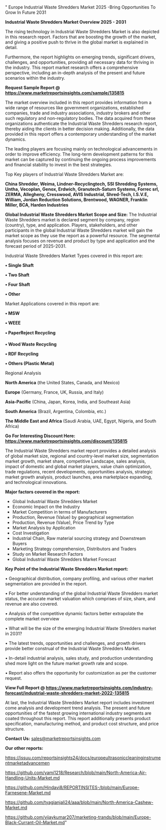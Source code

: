 " Europe Industrial Waste Shredders Market 2025 -Bring Opportunities To Grow In Future 2031

<Strong> Industrial Waste Shredders Market Overview 2025 - 2031</strong>

The rising technology in Industrial Waste Shredders Market is also depicted in this research report. Factors that are boosting the growth of the market, and giving a positive push to thrive in the global market is explained in detail.

Furthermore, the report highlights on emerging trends, significant drivers, challenges, and opportunities, providing all necessary data for thriving in the industry. This report market research offers a comprehensive perspective, including an in-depth analysis of the present and future scenarios within the industry.

<strong>Request Sample Report @ <a href=https://www.marketreportsinsights.com/sample/135815>https://www.marketreportsinsights.com/sample/135815</a></strong>

The market overview included in this report provides information from a wide range of resources like government organizations, established companies, trade and industry associations, industry brokers and other such regulatory and non-regulatory bodies. The data acquired from these organizations authenticate the Industrial Waste Shredders research report, thereby aiding the clients in better decision making. Additionally, the data provided in this report offers a contemporary understanding of the market dynamics.

The leading players are focusing mainly on technological advancements in order to improve efficiency. The long-term development patterns for this market can be captured by continuing the ongoing process improvements and financial stability to invest in the best strategies.

Top Key players of Industrial Waste Shredders Market are:

<strong>China Shredder, Weima, Lindner-Recyclingtech, SSI Shredding Systems, Untha, Vecoplan, Genox, Erdwich, Granutech-Saturn Systems, Forrec srl, ZERMA, Allegheny, Cresswood, AVIS Industrial, Shred-Tech, I.S.V.E, William, Jordan Reduction Solutions, Brentwood, WAGNER, Franklin Miller, BCA, Harden Industries</strong>

<strong><b>Global Industrial Waste Shredders Market Scope and Size:</b></strong>
The Industrial Waste Shredders market is declared segment by company, region (country), type, and application. Players, stakeholders, and other participants in the global Industrial Waste Shredders market will gain the market scope as they use the report as a powerful resource. The segmental analysis focuses on revenue and product by type and application and the forecast period of 2025-2031.

Industrial Waste Shredders Market Types covered in this report are:

<strong>• Single Shaft

• Two Shaft

• Four Shaft

• Other</strong>

Market Applications covered in this report are:

<strong>• MSW

• WEEE

• PaperReject Recycling

• Wood Waste Recycling

• RDF Recycling

• Others (Plastic Metal)</strong> 

Regional Analysis

<strong>North America</strong> (the United States, Canada, and Mexico)

<strong>Europe</strong> (Germany, France, UK, Russia, and Italy)

<strong>Asia-Pacific</strong> (China, Japan, Korea, India, and Southeast Asia)

<strong>South America</strong> (Brazil, Argentina, Colombia, etc.)

<strong>The Middle East and Africa</strong> (Saudi Arabia, UAE, Egypt, Nigeria, and South Africa)

<strong>Go For Interesting Discount Here: <a href=https://www.marketreportsinsights.com/discount/135815>https://www.marketreportsinsights.com/discount/135815</a></strong>

The Industrial Waste Shredders market report provides a detailed analysis of global market size, regional and country-level market size, segmentation market growth, market share, competitive Landscape, sales analysis, impact of domestic and global market players, value chain optimization, trade regulations, recent developments, opportunities analysis, strategic market growth analysis, product launches, area marketplace expanding, and technological innovations.

<strong><b>Major factors covered in the report:</b></strong>
<ul>
  <li>Global Industrial Waste Shredders Market </li>
  <li>Economic Impact on the Industry</li>
  <li>Market Competition in terms of Manufacturers</li>
  <li>Production, Revenue (Value) by geographical segmentation</li>
  <li>Production, Revenue (Value), Price Trend by Type</li>
  <li>Market Analysis by Application</li>
  <li>Cost Investigation</li>
  <li>Industrial Chain, Raw material sourcing strategy and Downstream Buyers</li>
  <li>Marketing Strategy comprehension, Distributors and Traders</li>
  <li>Study on Market Research Factors</li>
  <li>Global Industrial Waste Shredders Market Forecast</li>
</ul>

<strong><b>Key Point of the Industrial Waste Shredders Market report:</b></strong>

• Geographical distribution, company profiling, and various other market segmentation are provided in the report.

• For better understanding of the global Industrial Waste Shredders market status, the accurate market valuation which comprises of size, share, and revenue are also covered.

• Analysis of the competitive dynamic factors better extrapolate the complete market overview

• What will be the size of the emerging Industrial Waste Shredders market in 2031?

• The latest trends, opportunities and challenges, and growth drivers provide better construal of the Industrial Waste Shredders Market.

• In-detail industrial analysis, sales study, and production understanding shed more light on the future market growth rate and scope.

• Report also offers the opportunity for customization as per the customer request.

<strong><b>View Full Report @ <a href=https://www.marketreportsinsights.com/industry-forecast/industrial-waste-shredders-market-2022-135815>https://www.marketreportsinsights.com/industry-forecast/industrial-waste-shredders-market-2022-135815</a></b></strong>


At last, the Industrial Waste Shredders Market report includes investment come analysis and development trend analysis. The present and future opportunities of the fastest growing international industry segments are coated throughout this report. This report additionally presents product specification, manufacturing method, and product cost structure, and price structure.

<strong>Contact Us:</strong>
sales@marketreportsinsights.com

<strong>Our other reports:</strong>

<a href=https://issuu.com/reportsinsights24/docs/europeultrasoniccleaninginstrumentmarketadvancemen>https://issuu.com/reportsinsights24/docs/europeultrasoniccleaninginstrumentmarketadvancemen</a>

<a href=https://github.com/yami1218/Research/blob/main/North-America-Air-Handling-Units-Market.md>https://github.com/yami1218/Research/blob/main/North-America-Air-Handling-Units-Market.md</a>

<a href=https://github.com/Hindavi8/REPORTINSITES-/blob/main/Europe-Farnesene-Market.md>https://github.com/Hindavi8/REPORTINSITES-/blob/main/Europe-Farnesene-Market.md</a>

<a href=https://github.com/tyagianjali24/aaa/blob/main/North-America-Cashew-Market.md>https://github.com/tyagianjali24/aaa/blob/main/North-America-Cashew-Market.md</a>

<a href=https://github.com/vijaykumar207/marketing-trands/blob/main/Europe-Black-Currant-Oil-Market.md>https://github.com/vijaykumar207/marketing-trands/blob/main/Europe-Black-Currant-Oil-Market.md</a>"

